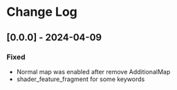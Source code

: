 
# Change Log

## [0.0.0] - 2024-04-09

### Fixed

- Normal map was enabled after remove AdditionalMap
- shader_feature_fragment for some keywords

